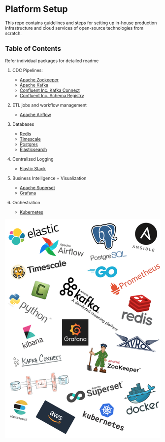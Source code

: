 # Platform Setup
This repo contains guidelines and steps for setting up in-house production infrastructure and cloud services of open-source technologies from scratch.

## Table of Contents
Refer individual packages for detailed readme

1. CDC Pipelines:
    * [Apache Zookeeper](https://github.com/abhishektripathi24/platform-setup/tree/master/apache-zookeeper)
    * [Apache Kafka](https://github.com/abhishektripathi24/platform-setup/tree/master/apache-kafka)
    * [Confluent Inc. Kafka Connect](https://github.com/abhishektripathi24/platform-setup/tree/master/confluentinc-kafka-connect)
    * [Confluent Inc. Schema Registry](https://github.com/abhishektripathi24/platform-setup/tree/master/confluentinc-schema-registry)

2. ETL jobs and workflow management
    * [Apache Airflow](https://github.com/abhishektripathi24/platform-setup/tree/master/apache-airflow)

3. Databases
    * [Redis](https://github.com/abhishektripathi24/platform-setup/tree/master/redis) 
    * [Timescale](https://github.com/abhishektripathi24/platform-setup/tree/master/timescale)
    * [Postgres](https://github.com/abhishektripathi24/platform-setup/tree/master/postgres)
    * [Elasticsearch]()

4. Centralized Logging
    * [Elastic Stack](https://github.com/abhishektripathi24/platform-setup/tree/master/elastic-stack)

4. Business Intelligence + Visualization
    * [Apache Superset]()
    * [Grafana]()

5. Orchestration
    * [Kubernetes]()

![](logos.png)